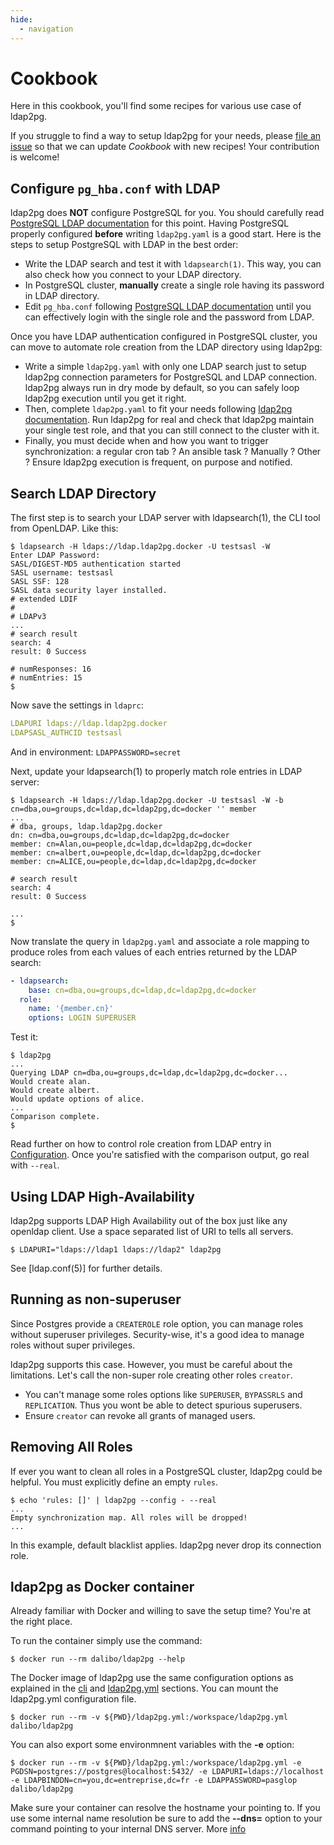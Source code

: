 ```yaml
---
hide:
  - navigation
---
```


<h1>Cookbook</h1>

Here in this cookbook, you'll find some recipes for various use case of
ldap2pg.

If you struggle to find a way to setup ldap2pg for your needs, please [file an
issue](https://github.com/dalibo/ldap2pg/issues/new) so that we can update
*Cookbook* with new recipes! Your contribution is welcome!


## Configure `pg_hba.conf` with LDAP

ldap2pg does **NOT** configure PostgreSQL for you. You should carefully read
[PostgreSQL LDAP documentation] for this point. Having PostgreSQL properly
configured **before** writing `ldap2pg.yaml` is a good start. Here is the steps
to setup PostgreSQL with LDAP in the best order:

- Write the LDAP search and test it with `ldapsearch(1)`. This way, you can
  also check how you connect to your LDAP directory.
- In PostgreSQL cluster, **manually** create a single role having its password
  in LDAP directory.
- Edit `pg_hba.conf` following [PostgreSQL LDAP documentation] until you can
  effectively login with the single role and the password from LDAP.

[PostgreSQL LDAP documentation]: https://www.postgresql.org/docs/current/static/auth-methods.html#auth-ldap

Once you have LDAP authentication configured in PostgreSQL cluster, you can
move to automate role creation from the LDAP directory using ldap2pg:

- Write a simple `ldap2pg.yaml` with only one LDAP search just to setup ldap2pg
  connection parameters for PostgreSQL and LDAP connection. ldap2pg always run
  in dry mode by default, so you can safely loop ldap2pg execution until you
  get it right.
- Then, complete `ldap2pg.yaml` to fit your needs following [ldap2pg
  documentation](cli.md). Run ldap2pg for real and check that ldap2pg maintain
  your single test role, and that you can still connect to the cluster with it.
- Finally, you must decide when and how you want to trigger synchronization: a
  regular cron tab ? An ansible task ? Manually ? Other ? Ensure ldap2pg
  execution is frequent, on purpose and notified.


## Search LDAP Directory

The first step is to search your LDAP server with ldapsearch(1), the CLI tool
from OpenLDAP. Like this:

``` console
$ ldapsearch -H ldaps://ldap.ldap2pg.docker -U testsasl -W
Enter LDAP Password:
SASL/DIGEST-MD5 authentication started
SASL username: testsasl
SASL SSF: 128
SASL data security layer installed.
# extended LDIF
#
# LDAPv3
...
# search result
search: 4
result: 0 Success

# numResponses: 16
# numEntries: 15
$
```

Now save the settings in `ldaprc`:

``` yaml
LDAPURI ldaps://ldap.ldap2pg.docker
LDAPSASL_AUTHCID testsasl
```

And in environment: `LDAPPASSWORD=secret`

Next, update your ldapsearch(1) to properly match role entries in LDAP server:

``` console
$ ldapsearch -H ldaps://ldap.ldap2pg.docker -U testsasl -W -b cn=dba,ou=groups,dc=ldap,dc=ldap2pg,dc=docker '' member
...
# dba, groups, ldap.ldap2pg.docker
dn: cn=dba,ou=groups,dc=ldap,dc=ldap2pg,dc=docker
member: cn=Alan,ou=people,dc=ldap,dc=ldap2pg,dc=docker
member: cn=albert,ou=people,dc=ldap,dc=ldap2pg,dc=docker
member: cn=ALICE,ou=people,dc=ldap,dc=ldap2pg,dc=docker

# search result
search: 4
result: 0 Success

...
$
```

Now translate the query in `ldap2pg.yaml` and associate a role mapping to
produce roles from each values of each entries returned by the LDAP search:

``` yaml
- ldapsearch:
    base: cn=dba,ou=groups,dc=ldap,dc=ldap2pg,dc=docker
  role:
    name: '{member.cn}'
    options: LOGIN SUPERUSER
```

Test it:

``` console
$ ldap2pg
...
Querying LDAP cn=dba,ou=groups,dc=ldap,dc=ldap2pg,dc=docker...
Would create alan.
Would create albert.
Would update options of alice.
...
Comparison complete.
$
```

Read further on how to control role creation from LDAP entry in
[Configuration](config.md). Once you're satisfied with the comparison output, go
real with `--real`.


## Using LDAP High-Availability

ldap2pg supports LDAP High Availability out of the box just like any openldap client.
Use a space separated list of URI to tells all servers.

``` console
$ LDAPURI="ldaps://ldap1 ldaps://ldap2" ldap2pg
```

See [ldap.conf(5)] for further details.

[ldapLconf(5)]: https://www.openldap.org/software/man.cgi?query=ldap.conf


## Running as non-superuser

Since Postgres provide a `CREATEROLE` role option, you can manage roles without superuser privileges.
Security-wise, it's a good idea to manage roles without super privileges.

ldap2pg supports this case.
However, you must be careful about the limitations.
Let's call the non-super role creating other roles `creator`.

- You can't manage some roles options like `SUPERUSER`, `BYPASSRLS` and `REPLICATION`.
  Thus you wont be able to detect spurious superusers.
- Ensure `creator` can revoke all grants of managed users.


## Removing All Roles

If ever you want to clean all roles in a PostgreSQL cluster, ldap2pg could be
helpful. You must explicitly define an empty `rules`.

``` console
$ echo 'rules: []' | ldap2pg --config - --real
...
Empty synchronization map. All roles will be dropped!
...
```

In this example, default blacklist applies.
ldap2pg never drop its connection role.


## ldap2pg as Docker container

Already familiar with Docker and willing to save the setup time? You're at the
right place.

To run the container simply use the command:
``` console
$ docker run --rm dalibo/ldap2pg --help
```

The Docker image of ldap2pg use the same configuration options as explained in the [cli](cli.md) and [ldap2pg.yml](config.md) sections.
You can mount the ldap2pg.yml configuration file.

``` console
$ docker run --rm -v ${PWD}/ldap2pg.yml:/workspace/ldap2pg.yml dalibo/ldap2pg
```

You can also export some environmnent variables with the **-e** option:

``` console
$ docker run --rm -v ${PWD}/ldap2pg.yml:/workspace/ldap2pg.yml -e PGDSN=postgres://postgres@localhost:5432/ -e LDAPURI=ldaps://localhost -e LDAPBINDDN=cn=you,dc=entreprise,dc=fr -e LDAPPASSWORD=pasglop dalibo/ldap2pg
```

Make sure your container can resolve the hostname your pointing to.
If you use some internal name resolution be sure to add the **--dns=** option to your command pointing to your internal DNS server.
More [info](https://docs.docker.com/v17.09/engine/userguide/networking/default_network/configure-dns/)
